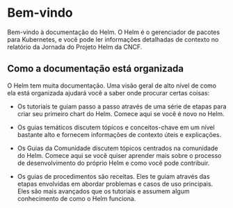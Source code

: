 # Bem-vindo

Bem-vindo à documentação do Helm. O Helm é o gerenciador de pacotes para Kubernetes, e você pode ler informações detalhadas de contexto no relatório da Jornada do Projeto Helm da CNCF.

## Como a documentação está organizada

O Helm tem muita documentação. Uma visão geral de alto nível de como ela está organizada ajudará você a saber onde procurar certas coisas:

* Os tutoriais te guiam passo a passo através de uma série de etapas para criar seu primeiro chart do Helm. Comece aqui se você é novo no Helm.

* Os guias temáticos discutem tópicos e conceitos-chave em um nível bastante alto e fornecem informações de contexto úteis e explicações.

* Os Guias da Comunidade discutem tópicos centrados na comunidade do Helm. Comece aqui se você quiser aprender mais sobre o processo de desenvolvimento do próprio Helm e como você pode contribuir.

* Os guias de procedimentos são receitas. Eles te guiam através das etapas envolvidas em abordar problemas e casos de uso principais. Eles são mais avançados que os tutoriais e assumem algum conhecimento de como o Helm funciona. 
